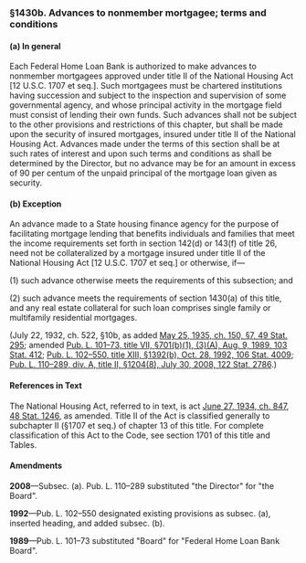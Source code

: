 ### §1430b. Advances to nonmember mortgagee; terms and conditions ###

[]()

#### (a) In general ####

Each Federal Home Loan Bank is authorized to make advances to nonmember mortgagees approved under title II of the National Housing Act [12 U.S.C. 1707 et seq.]. Such mortgagees must be chartered institutions having succession and subject to the inspection and supervision of some governmental agency, and whose principal activity in the mortgage field must consist of lending their own funds. Such advances shall not be subject to the other provisions and restrictions of this chapter, but shall be made upon the security of insured mortgages, insured under title II of the National Housing Act. Advances made under the terms of this section shall be at such rates of interest and upon such terms and conditions as shall be determined by the Director, but no advance may be for an amount in excess of 90 per centum of the unpaid principal of the mortgage loan given as security.

[]()

#### (b) Exception ####

An advance made to a State housing finance agency for the purpose of facilitating mortgage lending that benefits individuals and families that meet the income requirements set forth in section 142(d) or 143(f) of title 26, need not be collateralized by a mortgage insured under title II of the National Housing Act [12 U.S.C. 1707 et seq.] or otherwise, if—

[]()

(1) such advance otherwise meets the requirements of this subsection; and

[]()

(2) such advance meets the requirements of section 1430(a) of this title, and any real estate collateral for such loan comprises single family or multifamily residential mortgages.

(July 22, 1932, ch. 522, §10b, as added [May 25, 1935, ch. 150, §7, 49 Stat. 295](/statviewer.htm?volume=49&page=295); amended [Pub. L. 101–73, title VII, §701(b)(1), (3)(A), Aug. 9, 1989, 103 Stat. 412](/statviewer.htm?volume=103&page=412); [Pub. L. 102–550, title XIII, §1392(b), Oct. 28, 1992, 106 Stat. 4009](/statviewer.htm?volume=106&page=4009); [Pub. L. 110–289, div. A, title II, §1204(8), July 30, 2008, 122 Stat. 2786](/statviewer.htm?volume=122&page=2786).)

#### References in Text ####

The National Housing Act, referred to in text, is act [June 27, 1934, ch. 847, 48 Stat. 1246](/statviewer.htm?volume=48&page=1246), as amended. Title II of the Act is classified generally to subchapter II (§1707 et seq.) of chapter 13 of this title. For complete classification of this Act to the Code, see section 1701 of this title and Tables.

#### Amendments ####

**2008**—Subsec. (a). Pub. L. 110–289 substituted "the Director" for "the Board".

**1992**—Pub. L. 102–550 designated existing provisions as subsec. (a), inserted heading, and added subsec. (b).

**1989**—Pub. L. 101–73 substituted "Board" for "Federal Home Loan Bank Board".